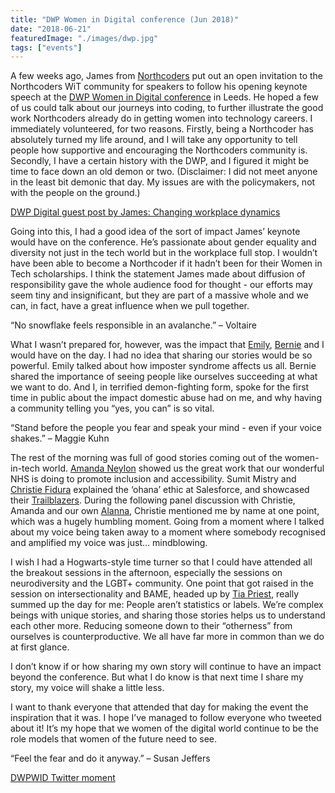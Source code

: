 ```yaml
---
title: "DWP Women in Digital conference (Jun 2018)"
date: "2018-06-21" 
featuredImage: "./images/dwp.jpg"
tags: ["events"]
---
```


A few weeks ago, James from [Northcoders](https://www.northcoders.com) put out an open invitation to the Northcoders WiT community for speakers to follow his opening keynote speech at the [DWP Women in Digital conference](https://dwpdigital.blog.gov.uk/2018/05/30/introducing-our-second-women-in-digital-event/) in Leeds. He hoped a few of us could talk about our journeys into coding, to further illustrate the good work Northcoders already do in getting women into technology careers. I immediately volunteered, for two reasons. Firstly, being a Northcoder has absolutely turned my life around, and I will take any opportunity to tell people how supportive and encouraging the Northcoders community is. Secondly, I have a certain history with the DWP, and I figured it might be time to face down an old demon or two. (Disclaimer: I did not meet anyone in the least bit demonic that day. My issues are with the policymakers, not with the people on the ground.)

[DWP Digital guest post by James: Changing workplace dynamics](https://dwpdigital.blog.gov.uk/2018/06/18/guest-post-changing-workplace-dynamics/)

Going into this, I had a good idea of the sort of impact James’ keynote would have on the conference. He’s passionate about gender equality and diversity not just in the tech world but in the workplace full stop. I wouldn’t have been able to become a Northcoder if it hadn’t been for their Women in Tech scholarships. I think the statement James made about diffusion of responsibility gave the whole audience food for thought - our efforts may seem tiny and insignificant, but they are part of a massive whole and we can, in fact, have a great influence when we pull together.

“No snowflake feels responsible in an avalanche.” – Voltaire

What I wasn’t prepared for, however, was the impact that [Emily](https://twitter.com/emily_walker_96), [Bernie](https://twitter.com/BernieSnell) and I would have on the day. I had no idea that sharing our stories would be so powerful. Emily talked about how imposter syndrome affects us all. Bernie shared the importance of seeing people like ourselves succeeding at what we want to do. And I, in terrified demon-fighting form, spoke for the first time in public about the impact domestic abuse had on me, and why having a community telling you “yes, you can” is so vital.

“Stand before the people you fear and speak your mind - even if your voice shakes.” – Maggie Kuhn

The rest of the morning was full of good stories coming out of the women-in-tech world. [Amanda Neylon](https://twitter.com/amandaneylon) showed us the great work that our wonderful NHS is doing to promote inclusion and accessibility. Sumit Mistry and [Christie Fidura](https://twitter.com/cfidurauk) explained the ‘ohana’ ethic at Salesforce, and showcased their [Trailblazers](https://trailhead.salesforce.com/en/trailblazers). During the following panel discussion with Christie, Amanda and our own [Alanna](https://twitter.com/AlannaIllo), Christie mentioned me by name at one point, which was a hugely humbling moment. Going from a moment where I talked about my voice being taken away to a moment where somebody recognised and amplified my voice was just… mindblowing.

I wish I had a Hogwarts-style time turner so that I could have attended all the breakout sessions in the afternoon, especially the sessions on neurodiversity and the LGBT+ community. One point that got raised in the session on intersectionality and BAME, headed up by [Tia Priest](https://twitter.com/Tia_Priest), really summed up the day for me: People aren’t statistics or labels. We’re complex beings with unique stories, and sharing those stories helps us to understand each other more. Reducing someone down to their “otherness” from ourselves is counterproductive. We all have far more in common than we do at first glance.

I don’t know if or how sharing my own story will continue to have an impact beyond the conference. But what I do know is that next time I share my story, my voice will shake a little less.

I want to thank everyone that attended that day for making the event the inspiration that it was. I hope I’ve managed to follow everyone who tweeted about it! It’s my hope that we women of the digital world continue to be the role models that women of the future need to see.

“Feel the fear and do it anyway.” – Susan Jeffers

[DWPWID Twitter moment](https://twitter.com/i/moments/1009365383567020034)
